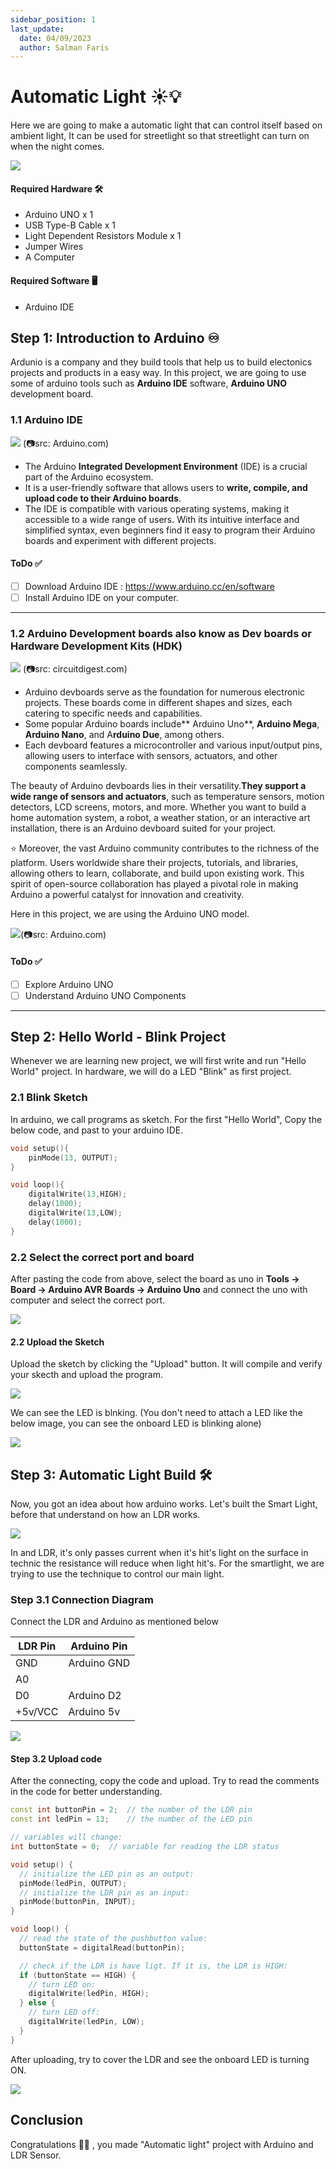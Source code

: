 ```yaml
---
sidebar_position: 1
last_update:
  date: 04/09/2023
  author: Salman Faris
---
```


# Automatic Light ☀️💡

Here we are going to make a automatic light that can control itself based on ambient light, It can be used for streetlight so that streetlight can turn on when the night comes.

![](img/SmartLight.gif)

#### Required Hardware 🛠

* Arduino UNO x 1
* USB Type-B Cable x 1
* Light Dependent Resistors Module x 1   
* Jumper Wires 
* A Computer 

#### Required Software  🖥️

* Arduino IDE 

## Step 1: Introduction to Arduino ♾️

Ardunio is a company and they build tools that help us to build electonics projects and products in a easy way. In this project, we are going to use some of arduino tools such as **Arduino IDE** software, **Arduino UNO** development board. 

### 1.1 Arduino IDE 

![](https://docs.arduino.cc/static/e534053def4bc0eb97a3b6ba9cf31853/29114/ide-2-overview.png) (📷src: Arduino.com)

* The Arduino **Integrated Development Environment** (IDE) is a crucial part of the Arduino ecosystem.
* It is a user-friendly software that allows users to **write, compile, and upload code to their Arduino boards**. 
* The IDE is compatible with various operating systems, making it accessible to a wide range of users. With its intuitive interface and simplified syntax, even beginners find it easy to program their Arduino boards and experiment with different projects.

#### ToDo ✅
- [ ] Download Arduino IDE : https://www.arduino.cc/en/software
- [ ] Install Arduino IDE on your computer. 
 
<hr></hr>

### 1.2 Arduino Development boards also know as Dev boards or Hardware Development Kits (HDK)

![](https://circuitdigest.com/sites/default/files/field/image/Types-of-Arduino.jpg) 
(📷src: circuitdigest.com)

* Arduino devboards serve as the foundation for numerous electronic projects. These boards come in different shapes and sizes, each catering to specific needs and capabilities. 
* Some popular Arduino boards include** Arduino Uno**, **Arduino Mega**, **Arduino Nano**, and A**rduino Due**, among others. 
* Each devboard features a microcontroller and various input/output pins, allowing users to interface with sensors, actuators, and other components seamlessly.

The beauty of Arduino devboards lies in their versatility.**They support a wide range of sensors and actuators**, such as temperature sensors, motion detectors, LCD screens, motors, and more. Whether you want to build a home automation system, a robot, a weather station, or an interactive art installation, there is an Arduino devboard suited for your project.

⭐️ Moreover, the vast Arduino community contributes to the richness of the platform. Users worldwide share their projects, tutorials, and libraries, allowing others to learn, collaborate, and build upon existing work. This spirit of open-source collaboration has played a pivotal role in making Arduino a powerful catalyst for innovation and creativity.

Here in this project, we are using the Arduino UNO model. 

![](https://docs.arduino.cc/static/2b141eb1cfe6f465a949c203e4af1b5f/A000066-pinout.png)(📷src: Arduino.com)

#### ToDo ✅
- [ ] Explore Arduino UNO 
- [ ] Understand Arduino UNO Components  
 
<hr></hr>


## Step 2: Hello World - Blink Project 

Whenever we are learning new project, we will first write and run "Hello World" project. In hardware, we will do a LED "Blink" as first project. 

### 2.1 Blink Sketch

In arduino, we call programs as sketch. For the first "Hello World", Copy the below code, and past to your arduino IDE. 

```cpp
void setup(){
    pinMode(13, OUTPUT);
}

void loop(){
    digitalWrite(13,HIGH);
    delay(1000);
    digitalWrite(13,LOW);
    delay(1000);
}
```    


### 2.2 Select the correct port and board 

After pasting the code from above, select the board as uno in **Tools -> Board -> Arduino AVR Boards -> Arduino Uno** and connect the uno with computer and select the correct port. 

![](img/selectBoardUno.png)

#### 2.2 Upload the Sketch 

Upload the sketch by clicking the "Upload" button. It will compile and verify your skecth and upload the program. 

![](img/upload.png)

We can see the LED is blnking. (You don't need to attach a LED like the below image, you can see the onboard LED is blinking alone)

![](https://i.makeagif.com/media/8-05-2014/I8Mlj2.gif)


## Step 3: Automatic Light Build 🛠️

Now, you got an idea about how arduino works. Let's built the Smart Light, before that understand on how an LDR works. 

![](https://www.technologystudent.com/images2/ldr1b.gif)

In and LDR, it's only passes current when it's hit's light on the surface in technic the resistance will reduce when light hit's. For the smartlight, we are trying to use the technique to control our main light. 

### Step 3.1 Connection Diagram 
Connect the LDR and Arduino as mentioned below 

|LDR Pin| Arduino Pin|
|--------|------------|
|GND| Arduino GND|
|A0| |
|D0| Arduino D2|
|+5v/VCC| Arduino 5v|


![](img/SmartLightConnection.png)

#### Step 3.2 Upload code 

After the connecting, copy the code and upload. Try to read the comments in the code for better understanding. 

```cpp
const int buttonPin = 2;  // the number of the LDR pin
const int ledPin = 13;    // the number of the LED pin

// variables will change:
int buttonState = 0;  // variable for reading the LDR status

void setup() {
  // initialize the LED pin as an output:
  pinMode(ledPin, OUTPUT);
  // initialize the LDR pin as an input:
  pinMode(buttonPin, INPUT);
}

void loop() {
  // read the state of the pushbutton value:
  buttonState = digitalRead(buttonPin);

  // check if the LDR is have ligt. If it is, the LDR is HIGH:
  if (buttonState == HIGH) {
    // turn LED on:
    digitalWrite(ledPin, HIGH);
  } else {
    // turn LED off:
    digitalWrite(ledPin, LOW);
  }
}
```

After uploading, try to cover the LDR and see the onboard LED is turning ON. 

![](img/SmartLight.gif)

## Conclusion

Congratulations 👏👏 , you made "Automatic light" project with Arduino and LDR Sensor. 







